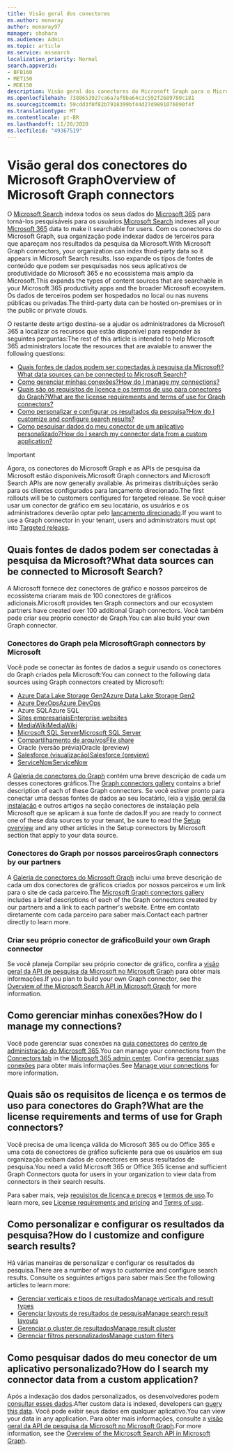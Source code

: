 ```yaml
---
title: Visão geral dos conectores
ms.author: monaray
author: monaray97
manager: shohara
ms.audience: Admin
ms.topic: article
ms.service: mssearch
localization_priority: Normal
search.appverid:
- BFB160
- MET150
- MOE150
description: Visão geral dos conectores do Microsoft Graph para o Microsoft Search
ms.openlocfilehash: 7388653927ca6a7af0ba64c3c592f2689780c181
ms.sourcegitcommit: 59cdd3f0f82b7918399bf44d27d9891076090f4f
ms.translationtype: MT
ms.contentlocale: pt-BR
ms.lasthandoff: 11/20/2020
ms.locfileid: "49367519"
---
```

# <a name="overview-of-microsoft-graph-connectors"></a><span data-ttu-id="513e9-103">Visão geral dos conectores do Microsoft Graph</span><span class="sxs-lookup"><span data-stu-id="513e9-103">Overview of Microsoft Graph connectors</span></span>

<span data-ttu-id="513e9-104">O [Microsoft Search](https://docs.microsoft.com/microsoftsearch/overview-microsoft-search) indexa todos os seus dados do [Microsoft 365](https://www.microsoft.com/microsoft-365) para torná-los pesquisáveis para os usuários.</span><span class="sxs-lookup"><span data-stu-id="513e9-104">[Microsoft Search](https://docs.microsoft.com/microsoftsearch/overview-microsoft-search) indexes all your [Microsoft 365](https://www.microsoft.com/microsoft-365) data to make it searchable for users.</span></span> <span data-ttu-id="513e9-105">Com os conectores do Microsoft Graph, sua organização pode indexar dados de terceiros para que apareçam nos resultados da pesquisa da Microsoft.</span><span class="sxs-lookup"><span data-stu-id="513e9-105">With Microsoft Graph connectors, your organization can index third-party data so it appears in Microsoft Search results.</span></span> <span data-ttu-id="513e9-106">Isso expande os tipos de fontes de conteúdo que podem ser pesquisadas nos seus aplicativos de produtividade do Microsoft 365 e no ecossistema mais amplo da Microsoft.</span><span class="sxs-lookup"><span data-stu-id="513e9-106">This expands the types of content sources that are searchable in your Microsoft 365 productivity apps and the broader Microsoft ecosystem.</span></span> <span data-ttu-id="513e9-107">Os dados de terceiros podem ser hospedados no local ou nas nuvens públicas ou privadas.</span><span class="sxs-lookup"><span data-stu-id="513e9-107">The third-party data can be hosted on-premises or in the public or private clouds.</span></span>

<!---link Microsoft Graph reference in line 19 when we have access to relevant documentation--->

<span data-ttu-id="513e9-108">O restante deste artigo destina-se a ajudar os administradores da Microsoft 365 a localizar os recursos que estão disponível para responder às seguintes perguntas:</span><span class="sxs-lookup"><span data-stu-id="513e9-108">The rest of this article is intended to help Microsoft 365 administrators locate the resources that are avaiable to answer the following questions:</span></span>

* [<span data-ttu-id="513e9-109">Quais fontes de dados podem ser conectadas à pesquisa da Microsoft?</span><span class="sxs-lookup"><span data-stu-id="513e9-109">What data sources can be connected to Microsoft Search?</span></span>](#what-data-sources-can-be-connected-to-microsoft-search)
* [<span data-ttu-id="513e9-110">Como gerenciar minhas conexões?</span><span class="sxs-lookup"><span data-stu-id="513e9-110">How do I manage my connections?</span></span>](#how-do-i-manage-my-connections)
* [<span data-ttu-id="513e9-111">Quais são os requisitos de licença e os termos de uso para conectores do Graph?</span><span class="sxs-lookup"><span data-stu-id="513e9-111">What are the license requirements and terms of use for Graph connectors?</span></span>](#what-are-the-license-requirements-and-terms-of-use-for-graph-connectors)
* [<span data-ttu-id="513e9-112">Como personalizar e configurar os resultados da pesquisa?</span><span class="sxs-lookup"><span data-stu-id="513e9-112">How do I customize and configure search results?</span></span>](#how-do-i-customize-and-configure-search-results)
* [<span data-ttu-id="513e9-113">Como pesquisar dados do meu conector de um aplicativo personalizado?</span><span class="sxs-lookup"><span data-stu-id="513e9-113">How do I search my connector data from a custom application?</span></span>](#how-do-i-search-my-connector-data-from-a-custom-application)

<!---Modify to another note that is more accurate--->
> [!IMPORTANT]
> <span data-ttu-id="513e9-114">Agora, os conectores do Microsoft Graph e as APIs de pesquisa da Microsoft estão disponíveis.</span><span class="sxs-lookup"><span data-stu-id="513e9-114">Microsoft Graph connectors and Microsoft Search APIs are now generally available.</span></span> <span data-ttu-id="513e9-115">As primeiras distribuições serão para os clientes configurados para lançamento direcionado.</span><span class="sxs-lookup"><span data-stu-id="513e9-115">The first rollouts will be to customers configured for  targeted release.</span></span> <span data-ttu-id="513e9-116">Se você quiser usar um conector de gráfico em seu locatário, os usuários e os administradores deverão optar pelo [lançamento direcionado](https://docs.microsoft.com/office365/admin/manage/release-options-in-office-365?view=o365-worldwide).</span><span class="sxs-lookup"><span data-stu-id="513e9-116">If you want to use a Graph connector in your tenant, users and administrators must opt into [Targeted release](https://docs.microsoft.com/office365/admin/manage/release-options-in-office-365?view=o365-worldwide).</span></span>

<!---Add Value, scenario, example, and/or graphic in December updates--->
<!---Probably remove architecture section below
## Architecture

The following architectural diagram of the Microsoft Graph platform shows how Graph connector content flows through content indexing to user results in [Microsoft Search](https://docs.microsoft.com/microsoftsearch/overview-microsoft-search) clients. The rest of this section explains each of the key building blocks in the diagram.

![Diagram: on-premises and cloud-based data is pulled by connectors and indexed by the Microsoft Search API, and then the Microsoft Search service delivers the results to users.](media/connectors-overview/highlevel-connectors.png)
Graph connectors can pull data from cloud-based (SaaS) data sources and on-premises data stores. The above diagram shows connections to only two data sources, but you can add connections to up ten sources per tenant.

The Microsoft Graph Connectors API instantiates one connection per data source. Then, the API indexes and stores the data. Established connections interact with Microsoft Search, so users can get search results.

You can use the Microsoft 365 [admin center](https://admin.microsoft.com) to setup and manage any of the Graph connectors by Microsoft. The admin center has a simple user interface that makes it easy to establish the connection to your data source, and monitor connection status and utilization.

***Edit paragraph below**_
To create a _*connection** to a data source, admins need authenticated access to the data and the entire content repository. The data is fed to the graph connector service for indexing.--->

## <a name="what-data-sources-can-be-connected-to-microsoft-search"></a><span data-ttu-id="513e9-117">Quais fontes de dados podem ser conectadas à pesquisa da Microsoft?</span><span class="sxs-lookup"><span data-stu-id="513e9-117">What data sources can be connected to Microsoft Search?</span></span>

<span data-ttu-id="513e9-118">A Microsoft fornece dez conectores de gráfico e nossos parceiros de ecossistema criaram mais de 100 conectores de gráficos adicionais.</span><span class="sxs-lookup"><span data-stu-id="513e9-118">Microsoft provides ten Graph connectors and our ecosystem partners have created over 100 additional Graph connectors.</span></span> <span data-ttu-id="513e9-119">Você também pode criar seu próprio conector de Graph.</span><span class="sxs-lookup"><span data-stu-id="513e9-119">You can also build your own Graph connector.</span></span> 

### <a name="graph-connectors-by-microsoft"></a><span data-ttu-id="513e9-120">Conectores do Graph pela Microsoft</span><span class="sxs-lookup"><span data-stu-id="513e9-120">Graph connectors by Microsoft</span></span>

<span data-ttu-id="513e9-121">Você pode se conectar às fontes de dados a seguir usando os conectores do Graph criados pela Microsoft:</span><span class="sxs-lookup"><span data-stu-id="513e9-121">You can connect to the following data sources using Graph connectors created by Microsoft:</span></span>

<!---Need to add a few links below when docs exist--->
* [<span data-ttu-id="513e9-122">Azure Data Lake Storage Gen2</span><span class="sxs-lookup"><span data-stu-id="513e9-122">Azure Data Lake Storage Gen2</span></span>](azure-data-lake-connector.md)
* [<span data-ttu-id="513e9-123">Azure DevOps</span><span class="sxs-lookup"><span data-stu-id="513e9-123">Azure DevOps</span></span>](azure-devops-connector.md)
* <span data-ttu-id="513e9-124">Azure SQL</span><span class="sxs-lookup"><span data-stu-id="513e9-124">Azure SQL</span></span>
* [<span data-ttu-id="513e9-125">Sites empresariais</span><span class="sxs-lookup"><span data-stu-id="513e9-125">Enterprise websites</span></span>](enterprise-web-connector.md)
* [<span data-ttu-id="513e9-126">MediaWiki</span><span class="sxs-lookup"><span data-stu-id="513e9-126">MediaWiki</span></span>](mediawiki-connector.md)
* [<span data-ttu-id="513e9-127">Microsoft SQL Server</span><span class="sxs-lookup"><span data-stu-id="513e9-127">Microsoft SQL Server</span></span>](MSSQL-connector.md)
* [<span data-ttu-id="513e9-128">Compartilhamento de arquivos</span><span class="sxs-lookup"><span data-stu-id="513e9-128">File share</span></span>](fileshare-connector.md)
* <span data-ttu-id="513e9-129">Oracle (versão prévia)</span><span class="sxs-lookup"><span data-stu-id="513e9-129">Oracle (preview)</span></span>
* [<span data-ttu-id="513e9-130">Salesforce (visualização)</span><span class="sxs-lookup"><span data-stu-id="513e9-130">Salesforce (preview)</span></span>](salesforce-connector.md)
* [<span data-ttu-id="513e9-131">ServiceNow</span><span class="sxs-lookup"><span data-stu-id="513e9-131">ServiceNow</span></span>](servicenow-connector.md)

<span data-ttu-id="513e9-132">A [Galeria de conectores do Graph](connectors-gallery.md) contém uma breve descrição de cada um desses conectores gráficos.</span><span class="sxs-lookup"><span data-stu-id="513e9-132">The [Graph connectors gallery](connectors-gallery.md) contains a brief description of each of these Graph connectors.</span></span> <span data-ttu-id="513e9-133">Se você estiver pronto para conectar uma dessas fontes de dados ao seu locatário, leia a [visão geral da instalação](configure-connector.md) e outros artigos na seção conectores de instalação pela Microsoft que se aplicam à sua fonte de dados.</span><span class="sxs-lookup"><span data-stu-id="513e9-133">If you are ready to connect one of these data sources to your tenant, be sure to read the [Setup overview](configure-connector.md) and any other articles in the Setup connectors by Microsoft section that apply to your data source.</span></span>

### <a name="graph-connectors-by-our-partners"></a><span data-ttu-id="513e9-134">Conectores do Graph por nossos parceiros</span><span class="sxs-lookup"><span data-stu-id="513e9-134">Graph connectors by our partners</span></span>

<span data-ttu-id="513e9-135">A [Galeria de conectores do Microsoft Graph](connectors-gallery.md) inclui uma breve descrição de cada um dos conectores de gráficos criados por nossos parceiros e um link para o site de cada parceiro.</span><span class="sxs-lookup"><span data-stu-id="513e9-135">The [Microsoft Graph connectors gallery](connectors-gallery.md) includes a brief descriptions of each of the Graph connectors created by our partners and a link to each partner's website.</span></span> <span data-ttu-id="513e9-136">Entre em contato diretamente com cada parceiro para saber mais.</span><span class="sxs-lookup"><span data-stu-id="513e9-136">Contact each partner directly to learn more.</span></span>

### <a name="build-your-own-graph-connector"></a><span data-ttu-id="513e9-137">Criar seu próprio conector de gráfico</span><span class="sxs-lookup"><span data-stu-id="513e9-137">Build your own Graph connector</span></span>

<span data-ttu-id="513e9-138">Se você planeja Compilar seu próprio conector de gráfico, confira a [visão geral da API de pesquisa da Microsoft no Microsoft Graph](https://docs.microsoft.com/graph/search-concept-overview) para obter mais informações.</span><span class="sxs-lookup"><span data-stu-id="513e9-138">If you plan to build your own Graph connector, see the [Overview of the Microsoft Search API in Microsoft Graph](https://docs.microsoft.com/graph/search-concept-overview) for more information.</span></span>

## <a name="how-do-i-manage-my-connections"></a><span data-ttu-id="513e9-139">Como gerenciar minhas conexões?</span><span class="sxs-lookup"><span data-stu-id="513e9-139">How do I manage my connections?</span></span>

<span data-ttu-id="513e9-140">Você pode gerenciar suas conexões na [guia conectores](https://admin.microsoft.com/Adminportal/Home#/MicrosoftSearch/Connectors) do [centro de administração do Microsoft 365](https://admin.microsoft.com/).</span><span class="sxs-lookup"><span data-stu-id="513e9-140">You can manage your connections from the [Connectors tab](https://admin.microsoft.com/Adminportal/Home#/MicrosoftSearch/Connectors) in the [Microsoft 365 admin center](https://admin.microsoft.com/).</span></span> <span data-ttu-id="513e9-141">Confira [gerenciar suas conexões](manage-connector.md) para obter mais informações.</span><span class="sxs-lookup"><span data-stu-id="513e9-141">See [Manage your connections](manage-connector.md) for more information.</span></span>

## <a name="what-are-the-license-requirements-and-terms-of-use-for-graph-connectors"></a><span data-ttu-id="513e9-142">Quais são os requisitos de licença e os termos de uso para conectores do Graph?</span><span class="sxs-lookup"><span data-stu-id="513e9-142">What are the license requirements and terms of use for Graph connectors?</span></span>

<span data-ttu-id="513e9-143">Você precisa de uma licença válida do Microsoft 365 ou do Office 365 e uma cota de conectores de gráfico suficiente para que os usuários em sua organização exibam dados de conectores em seus resultados de pesquisa.</span><span class="sxs-lookup"><span data-stu-id="513e9-143">You need a valid Microsoft 365 or Office 365 license and sufficient Graph Connectors quota for users in your organization to view data from connectors in their search results.</span></span>

<span data-ttu-id="513e9-144">Para saber mais, veja [requisitos de licença e preços](licensing.md) e [termos de uso](terms-of-use.md).</span><span class="sxs-lookup"><span data-stu-id="513e9-144">To learn more, see [License requirements and pricing](licensing.md) and [Terms of use](terms-of-use.md).</span></span>

## <a name="how-do-i-customize-and-configure-search-results"></a><span data-ttu-id="513e9-145">Como personalizar e configurar os resultados da pesquisa?</span><span class="sxs-lookup"><span data-stu-id="513e9-145">How do I customize and configure search results?</span></span>

<span data-ttu-id="513e9-146">Há várias maneiras de personalizar e configurar os resultados da pesquisa.</span><span class="sxs-lookup"><span data-stu-id="513e9-146">There are a number of ways to customize and configure search results.</span></span> <span data-ttu-id="513e9-147">Consulte os seguintes artigos para saber mais:</span><span class="sxs-lookup"><span data-stu-id="513e9-147">See the following articles to learn more:</span></span>

* [<span data-ttu-id="513e9-148">Gerenciar verticais e tipos de resultados</span><span class="sxs-lookup"><span data-stu-id="513e9-148">Manage verticals and result types</span></span>](customize-search-page.md)
* [<span data-ttu-id="513e9-149">Gerenciar layouts de resultados de pesquisa</span><span class="sxs-lookup"><span data-stu-id="513e9-149">Manage search result layouts</span></span>](customize-results-layout.md)
* [<span data-ttu-id="513e9-150">Gerenciar o cluster de resultados</span><span class="sxs-lookup"><span data-stu-id="513e9-150">Manage result cluster</span></span>](result-cluster.md)
* [<span data-ttu-id="513e9-151">Gerenciar filtros personalizados</span><span class="sxs-lookup"><span data-stu-id="513e9-151">Manage custom filters</span></span>](custom-filters.md)

## <a name="how-do-i-search-my-connector-data-from-a-custom-application"></a><span data-ttu-id="513e9-152">Como pesquisar dados do meu conector de um aplicativo personalizado?</span><span class="sxs-lookup"><span data-stu-id="513e9-152">How do I search my connector data from a custom application?</span></span>

<span data-ttu-id="513e9-153">Após a indexação dos dados personalizados, os desenvolvedores podem [consultar esses dados](https://docs.microsoft.com/graph/search-concept-custom-types).</span><span class="sxs-lookup"><span data-stu-id="513e9-153">After custom data is indexed, developers can [query this data](https://docs.microsoft.com/graph/search-concept-custom-types).</span></span> <span data-ttu-id="513e9-154">Você pode exibir seus dados em qualquer aplicativo.</span><span class="sxs-lookup"><span data-stu-id="513e9-154">You can view your data in any application.</span></span> <span data-ttu-id="513e9-155">Para obter mais informações, consulte a [visão geral da API de pesquisa da Microsoft no Microsoft Graph](https://docs.microsoft.com/graph/search-concept-overview).</span><span class="sxs-lookup"><span data-stu-id="513e9-155">For more information, see the [Overview of the Microsoft Search API in Microsoft Graph](https://docs.microsoft.com/graph/search-concept-overview).</span></span>
